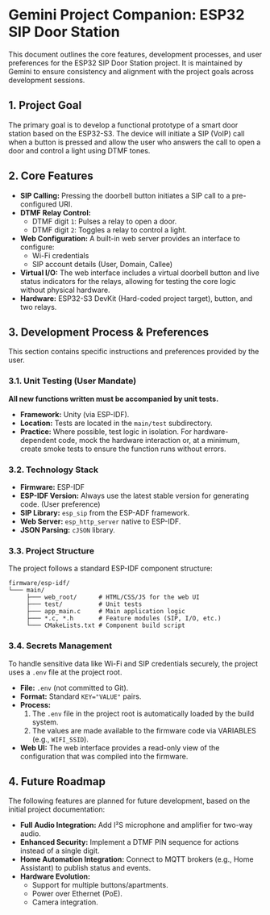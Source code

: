 # Gemini Project Companion: ESP32 SIP Door Station

This document outlines the core features, development processes, and user preferences for the ESP32 SIP Door Station project. It is maintained by Gemini to ensure consistency and alignment with the project goals across development sessions.

## 1. Project Goal

The primary goal is to develop a functional prototype of a smart door station based on the ESP32-S3. The device will initiate a SIP (VoIP) call when a button is pressed and allow the user who answers the call to open a door and control a light using DTMF tones.

## 2. Core Features

- **SIP Calling:** Pressing the doorbell button initiates a SIP call to a pre-configured URI.
- **DTMF Relay Control:**
    - DTMF digit `1`: Pulses a relay to open a door.
    - DTMF digit `2`: Toggles a relay to control a light.
- **Web Configuration:** A built-in web server provides an interface to configure:
    - Wi-Fi credentials
    - SIP account details (User, Domain, Callee)
- **Virtual I/O:** The web interface includes a virtual doorbell button and live status indicators for the relays, allowing for testing the core logic without physical hardware.
- **Hardware:** ESP32-S3 DevKit (Hard-coded project target), button, and two relays.

## 3. Development Process & Preferences

This section contains specific instructions and preferences provided by the user.

### 3.1. Unit Testing (User Mandate)

**All new functions written must be accompanied by unit tests.**

- **Framework:** Unity (via ESP-IDF).
- **Location:** Tests are located in the `main/test` subdirectory.
- **Practice:** Where possible, test logic in isolation. For hardware-dependent code, mock the hardware interaction or, at a minimum, create smoke tests to ensure the function runs without errors.

### 3.2. Technology Stack

- **Firmware:** ESP-IDF
- **ESP-IDF Version:** Always use the latest stable version for generating code. (User preference)
- **SIP Library:** `esp_sip` from the ESP-ADF framework.
- **Web Server:** `esp_http_server` native to ESP-IDF.
- **JSON Parsing:** `cJSON` library.

### 3.3. Project Structure

The project follows a standard ESP-IDF component structure:

```
firmware/esp-idf/
└─── main/
     ├─── web_root/      # HTML/CSS/JS for the web UI
     ├─── test/          # Unit tests
     ├─── app_main.c     # Main application logic
     ├─── *.c, *.h       # Feature modules (SIP, I/O, etc.)
     └─── CMakeLists.txt # Component build script
```

### 3.4. Secrets Management

To handle sensitive data like Wi-Fi and SIP credentials securely, the project uses a `.env` file at the project root.

- **File:** `.env` (not committed to Git).
- **Format:** Standard `KEY="VALUE"` pairs.
- **Process:**
    1. The `.env` file in the project root is automatically loaded by the build system.
    2. The values are made available to the firmware code via VARIABLES (e.g., `WIFI_SSID`).
- **Web UI:** The web interface provides a read-only view of the configuration that was compiled into the firmware.

## 4. Future Roadmap

The following features are planned for future development, based on the initial project documentation:

- **Full Audio Integration:** Add I²S microphone and amplifier for two-way audio.
- **Enhanced Security:** Implement a DTMF PIN sequence for actions instead of a single digit.
- **Home Automation Integration:** Connect to MQTT brokers (e.g., Home Assistant) to publish status and events.
- **Hardware Evolution:**
    - Support for multiple buttons/apartments.
    - Power over Ethernet (PoE).
    - Camera integration.
